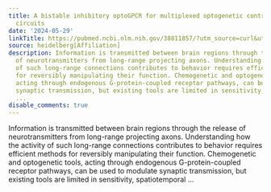 ```yaml
---
title: A bistable inhibitory optoGPCR for multiplexed optogenetic control of neural
  circuits
date: '2024-05-29'
linkTitle: https://pubmed.ncbi.nlm.nih.gov/38811857/?utm_source=curl&utm_medium=rss&utm_campaign=pubmed-2&utm_content=1FakS-2QOkCT8HsMOQP1bCRQ4YzyumYOmxmF0moLsQ3dFB1E9V&fc=20220326224207&ff=20240530181516&v=2.18.0.post9+e462414
source: heidelberg[Affiliation]
description: Information is transmitted between brain regions through the release
  of neurotransmitters from long-range projecting axons. Understanding how the activity
  of such long-range connections contributes to behavior requires efficient methods
  for reversibly manipulating their function. Chemogenetic and optogenetic tools,
  acting through endogenous G-protein-coupled receptor pathways, can be used to modulate
  synaptic transmission, but existing tools are limited in sensitivity, spatiotemporal
  ...
disable_comments: true
---
```

Information is transmitted between brain regions through the release of neurotransmitters from long-range projecting axons. Understanding how the activity of such long-range connections contributes to behavior requires efficient methods for reversibly manipulating their function. Chemogenetic and optogenetic tools, acting through endogenous G-protein-coupled receptor pathways, can be used to modulate synaptic transmission, but existing tools are limited in sensitivity, spatiotemporal ...
